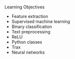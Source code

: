 Learning Objectives
* Feature extraction
* Supervised machine learning
* Binary classification
* Text preprocessing
* ReLU
* Python classes
* Trax
* Neural networks
